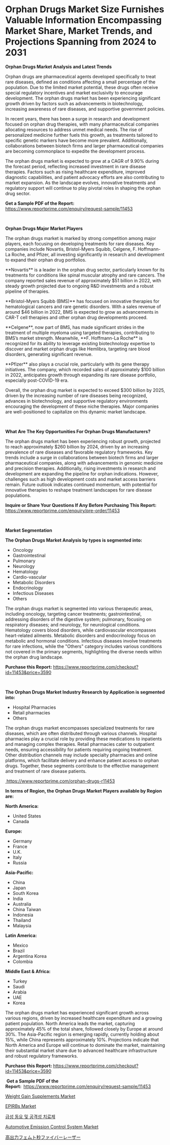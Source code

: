 <p><h1>Orphan Drugs Market Size Furnishes Valuable Information Encompassing Market Share, Market Trends, and Projections Spanning from 2024 to 2031</h1></p><p><strong>Orphan Drugs Market Analysis and Latest Trends</strong></p>
<p><p>Orphan drugs are pharmaceutical agents developed specifically to treat rare diseases, defined as conditions affecting a small percentage of the population. Due to the limited market potential, these drugs often receive special regulatory incentives and market exclusivity to encourage development. The orphan drugs market has been experiencing significant growth driven by factors such as advancements in biotechnology, increasing awareness of rare diseases, and supportive government policies.</p><p>In recent years, there has been a surge in research and development focused on orphan drug therapies, with many pharmaceutical companies allocating resources to address unmet medical needs. The rise of personalized medicine further fuels this growth, as treatments tailored to specific genetic markers have become more prevalent. Additionally, collaborations between biotech firms and larger pharmaceutical companies are becoming commonplace to expedite the development process.</p><p>The orphan drugs market is expected to grow at a CAGR of 9.90% during the forecast period, reflecting increased investment in rare disease therapies. Factors such as rising healthcare expenditure, improved diagnostic capabilities, and patient advocacy efforts are also contributing to market expansion. As the landscape evolves, innovative treatments and regulatory support will continue to play pivotal roles in shaping the orphan drug sector.</p></p>
<p><strong>Get a Sample PDF of the Report:&nbsp;</strong> <a href="https://www.reportprime.com/enquiry/request-sample/11453">https://www.reportprime.com/enquiry/request-sample/11453</a></p>
<p>&nbsp;</p>
<p><strong>Orphan Drugs Major Market Players</strong></p>
<p><p>The orphan drugs market is marked by strong competition among major players, each focusing on developing treatments for rare diseases. Key companies include Novartis, Bristol-Myers Squibb, Celgene, F. Hoffmann-La Roche, and Pfizer, all investing significantly in research and development to expand their orphan drug portfolios.</p><p>**Novartis** is a leader in the orphan drug sector, particularly known for its treatments for conditions like spinal muscular atrophy and rare cancers. The company reported sales revenue of approximately $51 billion in 2022, with steady growth projected due to ongoing R&D investments and a robust pipeline of therapies.</p><p>**Bristol-Myers Squibb (BMS)** has focused on innovative therapies for hematological cancers and rare genetic disorders. With a sales revenue of around $46 billion in 2022, BMS is expected to grow as advancements in CAR-T cell therapies and other orphan drug developments proceed.</p><p>**Celgene**, now part of BMS, has made significant strides in the treatment of multiple myeloma using targeted therapies, contributing to BMS’s market strength. Meanwhile, **F. Hoffmann-La Roche** is recognized for its ability to leverage existing biotechnology expertise to discover and market orphan drugs like Hemlibra, targeting rare blood disorders, generating significant revenue.</p><p>**Pfizer** also plays a crucial role, particularly with its gene therapy initiatives. The company, which recorded sales of approximately $100 billion in 2022, anticipates growth through expanding its rare disease portfolio, especially post-COVID-19 era.</p><p>Overall, the orphan drug market is expected to exceed $300 billion by 2025, driven by the increasing number of rare diseases being recognized, advances in biotechnology, and supportive regulatory environments encouraging the development of these niche therapies. Major companies are well-positioned to capitalize on this dynamic market landscape.</p></p>
<p>&nbsp;</p>
<p><strong>What Are The Key Opportunities For Orphan Drugs Manufacturers?</strong></p>
<p><p>The orphan drugs market has been experiencing robust growth, projected to reach approximately $260 billion by 2024, driven by an increasing prevalence of rare diseases and favorable regulatory frameworks. Key trends include a surge in collaborations between biotech firms and larger pharmaceutical companies, along with advancements in genomic medicine and precision therapies. Additionally, rising investments in research and development are expanding the pipeline for orphan indications. However, challenges such as high development costs and market access barriers remain. Future outlook indicates continued momentum, with potential for innovative therapies to reshape treatment landscapes for rare disease populations.</p></p>
<p><strong>Inquire or Share Your Questions If Any Before Purchasing This Report:</strong> <a href="https://www.reportprime.com/enquiry/pre-order/11453">https://www.reportprime.com/enquiry/pre-order/11453</a></p>
<p>&nbsp;</p>
<p><strong>Market Segmentation</strong></p>
<p><strong>The Orphan Drugs Market Analysis by types is segmented into:</strong></p>
<p><ul><li>Oncology</li><li>Gastrointestinal</li><li>Pulmonary</li><li>Neurology</li><li>Hematology</li><li>Cardio-vascular</li><li>Metabolic Disorders</li><li>Endocrinology</li><li>Infectious Diseases</li><li>Others</li></ul></p>
<p><p>The orphan drugs market is segmented into various therapeutic areas, including oncology, targeting cancer treatments; gastrointestinal, addressing disorders of the digestive system; pulmonary, focusing on respiratory diseases; and neurology, for neurological conditions. Hematology covers blood disorders, while cardiovascular encompasses heart-related ailments. Metabolic disorders and endocrinology focus on metabolic and hormonal conditions. Infectious diseases involve treatments for rare infections, while the "Others" category includes various conditions not covered in the primary segments, highlighting the diverse needs within the orphan drug landscape.</p></p>
<p><strong>Purchase this Report:&nbsp;</strong><a href="https://www.reportprime.com/checkout?id=11453&price=3590">https://www.reportprime.com/checkout?id=11453&price=3590</a></p>
<p>&nbsp;</p>
<p><strong>The Orphan Drugs Market Industry Research by Application is segmented into:</strong></p>
<p><ul><li>Hospital Pharmacies</li><li>Retail pharmacies</li><li>Others</li></ul></p>
<p><p>The orphan drugs market encompasses specialized treatments for rare diseases, which are often distributed through various channels. Hospital pharmacies play a crucial role by providing these medications to inpatients and managing complex therapies. Retail pharmacies cater to outpatient needs, ensuring accessibility for patients requiring ongoing treatment. Other distribution channels may include specialty pharmacies and online platforms, which facilitate delivery and enhance patient access to orphan drugs. Together, these segments contribute to the effective management and treatment of rare disease patients.</p></p>
<p><a href="https://www.reportprime.com/orphan-drugs-r11453">&nbsp;https://www.reportprime.com/orphan-drugs-r11453</a></p>
<p><strong>In terms of Region, the Orphan Drugs Market Players available by Region are:</strong></p>
<p>
    <p> <strong> North America: </strong>
        <ul>
            <li>United States</li>
            <li>Canada</li>
        </ul>
        </p> 
    <p> <strong> Europe: </strong>
        <ul>
            <li>Germany</li>
            <li>France</li>
            <li>U.K.</li>
            <li>Italy</li>
            <li>Russia</li>
        </ul>
        </p> 
    <p> <strong> Asia-Pacific: </strong>
        <ul>
            <li>China</li>
            <li>Japan</li>
            <li>South Korea</li>
            <li>India</li>
            <li>Australia</li>
            <li>China Taiwan</li>
            <li>Indonesia</li>
            <li>Thailand</li>
            <li>Malaysia</li>
        </ul>
        </p> 
    <p> <strong> Latin America: </strong>
        <ul>
            <li>Mexico</li>
            <li>Brazil</li>
            <li>Argentina Korea</li>
            <li>Colombia</li>
        </ul>
        </p> 
    <p> <strong> Middle East & Africa: </strong>
        <ul>
            <li>Turkey</li>
            <li>Saudi</li>
            <li>Arabia</li>
            <li>UAE</li>
            <li>Korea</li>
        </ul>
    </p>
    </p>
<p><p>The orphan drugs market has experienced significant growth across various regions, driven by increased healthcare expenditure and a growing patient population. North America leads the market, capturing approximately 45% of the total share, followed closely by Europe at around 30%. The Asia-Pacific region is emerging rapidly, currently holding about 15%, while China represents approximately 10%. Projections indicate that North America and Europe will continue to dominate the market, maintaining their substantial market share due to advanced healthcare infrastructure and robust regulatory frameworks.</p></p>
<p><strong>Purchase this Report: </strong><a href="https://www.reportprime.com/checkout?id=11453&price=3590">https://www.reportprime.com/checkout?id=11453&price=3590</a></p>
<p>&nbsp;<strong>Get a Sample PDF of the Report:&nbsp;&nbsp;</strong><a href="https://www.reportprime.com/enquiry/request-sample/11453">https://www.reportprime.com/enquiry/request-sample/11453</a></p>
<p><strong></strong></p>
<p><p><a href="https://github.com/sofayahoo2023/Market-Research-Report-List-6/blob/main/weight-gain-supplements-market.md">Weight Gain Supplements Market</a></p><p><a href="https://www.linkedin.com/pulse/epirbs-market-size-share-trends-analysis-report-product-cospas-sarsat-lfvoe?trackingId=skBelfuKQR6mHZc9dpfTlQ%3D%3D">EPIRBs Market</a></p><p><a href="https://medium.com/@darianswift1922_33282/%EA%B8%89%EC%84%B1-%EB%8F%99%EC%9A%94-%EB%B0%8F-%EA%B3%B5%EA%B2%A9%EC%84%B1-%EC%B9%98%EB%A3%8C-%EC%8B%9C%EC%9E%A5-%EA%B7%9C%EB%AA%A8-%EC%84%B1%EC%9E%A5-%EB%B0%8F-%EC%82%B0%EC%97%85-%EB%B6%84%EC%84%9D-%EC%8B%9C%EC%9E%A5-%EC%84%B8%EB%B6%84%ED%99%94-%EC%A7%80%EC%97%AD-%ED%86%B5%EC%B0%B0%EB%A0%A5-%EB%B0%8F-2031%EB%85%84%EA%B9%8C%EC%A7%80%EC%9D%98-%EC%98%88%EC%B8%A1-e26b35e138df">급성 동요 및 공격성 치료제</a></p><p><a href="https://issuu.com/reportprime-2/docs/automotive-emission-control-system-_95cc0ac94354ab">Automotive Emission Control System Market</a></p><p><a href="https://medium.com/@kingmsvie/high-power-femtosecond-fiber-laser-market-%E3%81%AF-%E3%82%B3%E3%82%B9%E3%83%88%E7%AE%A1%E7%90%86%E3%81%A8%E5%8A%B9%E7%8E%87%E5%90%91%E4%B8%8A%E3%82%92%E5%84%AA%E5%85%88%E3%81%97%E3%81%BE%E3%81%99-%E3%81%95%E3%82%89%E3%81%AB-%E5%A0%B1%E5%91%8A%E6%9B%B8%E3%81%AF%E5%B8%82%E5%A0%B4%E3%81%AE%E9%9C%80%E8%A6%81%E9%9D%A2%E3%81%A8%E4%BE%9B%E7%B5%A6%E9%9D%A2%E3%81%AE%E4%B8%A1%E6%96%B9%E3%82%92%E3%82%AB%E3%83%90%E3%83%BC%E3%81%97%E3%81%A6%E3%81%84%E3%81%BE%E3%81%99-high-f2ff3d602337?postPublishedType=initial">高出力フェムト秒ファイバーレーザー</a></p></p>